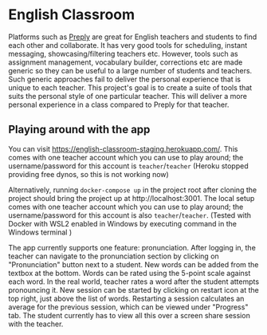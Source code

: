 # English Classroom

Platforms such as [Preply][1] are great for English teachers and students to find each other and collaborate. It has very good tools for scheduling, instant messaging, showcasing/filtering teachers etc. However, tools such as assignment management, vocabulary builder, corrections etc are made generic so they can be useful to a large number of students and teachers. Such generic approaches fail to deliver the personal experience that is unique to each teacher. This project's goal is to create a suite of tools that suits the personal style of one particular teacher. This will deliver a more personal experience in a class compared to Preply for that teacher.

## Playing around with the app

You can visit https://english-classroom-staging.herokuapp.com/. This comes with one teacher account which you can use to play around; the username/password for this account is `teacher`/`teacher` (Heroku stopped providing free dynos, so this is not working now)

Alternatively, running `docker-compose up` in the project root after cloning the project should bring the project up at http://localhost:3001. The local setup comes with one teacher account which you can use to play around; the username/password for this account is also `teacher`/`teacher`. (Tested with Docker with WSL2 enabled in Windows by executing command in the Windows terminal )

The app currently supports one feature: pronunciation. After logging in, the teacher can navigate to the pronunciation section by clicking on "Pronunciation" button next to a student. New words can be added from the textbox at the bottom. Words can be rated using the 5-point scale against each word. In the real world, teacher rates a word after the student attempts pronouncing it. New session can be started by clicking on restart icon at the top right, just above the list of words. Restarting a session calculates an average for the previous session, which can be viewed under "Progress" tab. The student currently has to view all this over a screen share session with the teacher.

[1]: https://preply.com/
